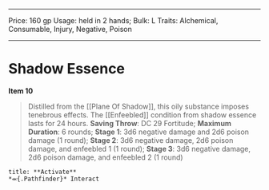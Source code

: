 
---
Price: 160 gp
Usage: held in 2 hands;
Bulk: L
Traits: Alchemical, Consumable, Injury, Negative, Poison

---

# Shadow Essence

**Item 10**

> Distilled from the [[Plane Of Shadow]], this oily substance imposes tenebrous effects. The [[Enfeebled]] condition from shadow essence lasts for 24 hours.
**Saving Throw**: DC 29 Fortitude;
**Maximum Duration**: 6 rounds;
**Stage 1**: 3d6 negative damage and 2d6 poison damage (1 round);
**Stage 2**: 3d6 negative damage, 2d6 poison damage, and enfeebled 1 (1 round);
**Stage 3**: 3d6 negative damage, 2d6 poison damage, and enfeebled 2 (1 round)

```ad-embed-ability
title: **Activate**
*⬺{.Pathfinder}* Interact 
```
